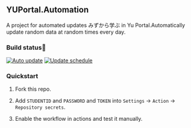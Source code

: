## YUPortal.Automation

A project for automated updates みずから学ぶ in Yu Portal.Automatically update random data at random times every day.

### Build status🚀

[![Auto update](https://github.com/ZiYuCai1984/YUPortal.Automation/actions/workflows/update.yml/badge.svg)](https://github.com/ZiYuCai1984/YUPortal.Automation/actions/workflows/update.yml) [![Update schedule](https://github.com/ZiYuCai1984/YUPortal.Automation/actions/workflows/update_schedule.yml/badge.svg)](https://github.com/ZiYuCai1984/YUPortal.Automation/actions/workflows/update_schedule.yml)

### Quickstart

1. Fork this repo.

2. Add `STUDENTID` and `PASSWORD` and `TOKEN` into `Settings` -> `Action` -> `Repository secrets`.

3. Enable the workflow in actions and test it manually.




